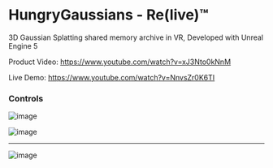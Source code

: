 # HungryGaussians - Re(live)™️

3D Gaussian Splatting shared memory archive in VR, Developed with Unreal Engine 5

Product Video: https://www.youtube.com/watch?v=xJ3Nto0kNnM

Live Demo: https://www.youtube.com/watch?v=NnvsZr0K6TI

### Controls

![image](https://github.com/GP2P/HungryGaussians/assets/73323107/d9e2a2ca-9f8c-4af4-b6d0-a0c2ea6a7e7f)

![image](https://github.com/GP2P/HungryGaussians/assets/73323107/3ac52f6a-ac6d-4b33-b341-44ced99aef36)

---

![image](https://github.com/GP2P/HungryGaussians/assets/73323107/b6659e76-a7ab-4884-aad0-2ea3e8b14bc8)

